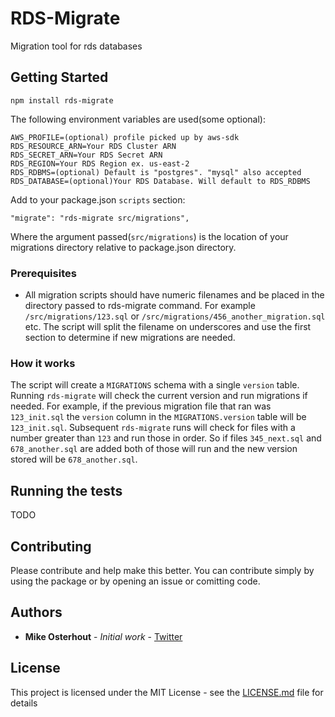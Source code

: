 # RDS-Migrate

Migration tool for rds databases

## Getting Started

`npm install rds-migrate`

The following environment variables are used(some optional):

```
AWS_PROFILE=(optional) profile picked up by aws-sdk
RDS_RESOURCE_ARN=Your RDS Cluster ARN
RDS_SECRET_ARN=Your RDS Secret ARN
RDS_REGION=Your RDS Region ex. us-east-2
RDS_RDBMS=(optional) Default is "postgres". "mysql" also accepted
RDS_DATABASE=(optional)Your RDS Database. Will default to RDS_RDBMS
```

Add to your package.json `scripts` section:

```
"migrate": "rds-migrate src/migrations",
```

Where the argument passed(`src/migrations`) is the location of your migrations directory relative to package.json directory.

### Prerequisites

- All migration scripts should have numeric filenames and be placed in the directory passed to rds-migrate command. For example `/src/migrations/123.sql` or `/src/migrations/456_another_migration.sql` etc. The script will split the filename on underscores and use the first section to determine if new migrations are needed.

### How it works

The script will create a `MIGRATIONS` schema with a single `version` table. Running `rds-migrate` will check the current version and run migrations if needed. For example, if the previous migration file that ran was `123_init.sql` the `version` column in the `MIGRATIONS.version` table will be `123_init.sql`. Subsequent `rds-migrate` runs will check for files with a number greater than `123` and run those in order. So if files `345_next.sql` and `678_another.sql` are added both of those will run and the new version stored will be `678_another.sql`.

## Running the tests

TODO

## Contributing

Please contribute and help make this better. You can contribute simply by using the package or by opening an issue or comitting code.

## Authors

- **Mike Osterhout** - _Initial work_ - [Twitter](https://twitter.com/mikeoste)

## License

This project is licensed under the MIT License - see the [LICENSE.md](LICENSE.md) file for details
